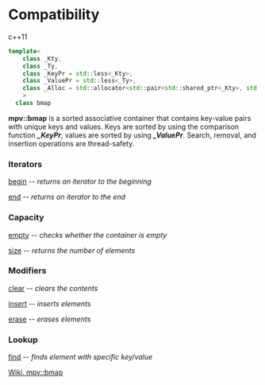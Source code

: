 # Compatibility
c++11

```c++
template<
    class _Kty, 
    class _Ty,
    class _KeyPr = std::less<_Kty>,
    class _ValuePr = std::less<_Ty>,
    class _Alloc = std::allocator<std::pair<std::shared_ptr<_Kty>, std::shared_ptr<_Ty>> >
    >
  class bmap 
```

**mpv::bmap** is a sorted associative container that contains key-value pairs with unique keys and values. Keys are sorted by using the comparison function _**_KeyPr**_, values are sorted by using _**_ValuePr**_.
Search, removal, and insertion operations are thread-safety.

### Iterators
[begin](https://github.com/paulusmas/bmap/wiki/mpv::map::begin#mpvmapbegin) -- _returns an iterator to the beginning_

[end](https://github.com/paulusmas/bmap/wiki/mpv::end) -- _returns an iterator to the end_

### Capacity
[empty](https://github.com/paulusmas/bmap/wiki/mpv::bmap::empty) -- _checks whether the container is empty_

[size](https://github.com/paulusmas/bmap/wiki/mpv::bmap::size) -- _returns the number of elements_

### Modifiers
[clear](https://github.com/paulusmas/bmap/wiki/mpv::bmap::clear) -- _clears the contents_

[insert](https://github.com/paulusmas/bmap/wiki/mpv::bmap::insert) -- _inserts elements_

[erase](https://github.com/paulusmas/bmap/wiki/mpv::bmap::erase) -- _erases elements_

### Lookup
[find](https://github.com/paulusmas/bmap/wiki/mpv::bmap::find) -- _finds element with specific key/value_


[Wiki. mpv::bmap](https://github.com/paulusmas/bmap/wiki)
